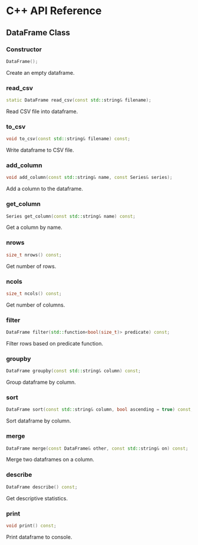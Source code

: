 # C++ API Reference

## DataFrame Class

### Constructor

```cpp
DataFrame();
```

Create an empty dataframe.

### read_csv

```cpp
static DataFrame read_csv(const std::string& filename);
```

Read CSV file into dataframe.

### to_csv

```cpp
void to_csv(const std::string& filename) const;
```

Write dataframe to CSV file.

### add_column

```cpp
void add_column(const std::string& name, const Series& series);
```

Add a column to the dataframe.

### get_column

```cpp
Series get_column(const std::string& name) const;
```

Get a column by name.

### nrows

```cpp
size_t nrows() const;
```

Get number of rows.

### ncols

```cpp
size_t ncols() const;
```

Get number of columns.

### filter

```cpp
DataFrame filter(std::function<bool(size_t)> predicate) const;
```

Filter rows based on predicate function.

### groupby

```cpp
DataFrame groupby(const std::string& column) const;
```

Group dataframe by column.

### sort

```cpp
DataFrame sort(const std::string& column, bool ascending = true) const;
```

Sort dataframe by column.

### merge

```cpp
DataFrame merge(const DataFrame& other, const std::string& on) const;
```

Merge two dataframes on a column.

### describe

```cpp
DataFrame describe() const;
```

Get descriptive statistics.

### print

```cpp
void print() const;
```

Print dataframe to console.
